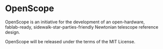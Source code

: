 OpenScope
=========

OpenScope is an initiative for the development of an open-hardware, fablab-ready, sidewalk-star-parties-friendly Newtonian telescope reference design.

OpenScope will be released under the terms of the MIT License.